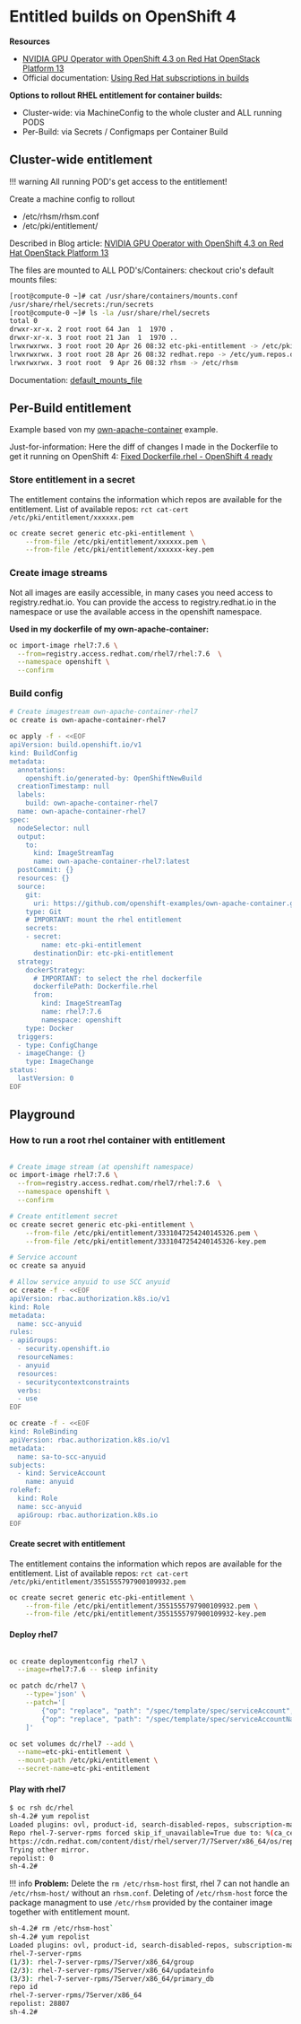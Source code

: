 # Entitled builds on OpenShift 4

**Resources**

 * [NVIDIA GPU Operator with OpenShift 4.3 on Red Hat OpenStack Platform 13
](https://egallen.com/gpu-operator-openshift-43-openstack-13/)
 * Official documentation: [Using Red Hat subscriptions in builds](https://docs.openshift.com/container-platform/4.4/builds/running-entitled-builds.html)

<!-- RedHat Internal: https://docs.google.com/document/d/1udIkiF_-R6LUEzIFCnoafu4dFpQnz04zFePFBu7RwTM/edit# -->
<!-- RedHat Internal: https://docs.google.com/document/d/1TlE4jGgYkID4wENAZ4LyZ3cKT8bGw2RWrpgbD6eEItI/edit# -->
<!-- https://issues.redhat.com/browse/DEVEXP-470 -->


**Options to rollout RHEL entitlement for container builds:**

 * Cluster-wide: via MachineConfig to the whole cluster and ALL running PODS
 * Per-Build: via Secrets / Configmaps per Container Build

## Cluster-wide entitlement

!!! warning
    All running POD's get access to the entitlement!

Create a machine config to rollout

 * /etc/rhsm/rhsm.conf
 * /etc/pki/entitlement/

Described in Blog article: [NVIDIA GPU Operator with OpenShift 4.3 on Red Hat OpenStack Platform 13
](https://egallen.com/gpu-operator-openshift-43-openstack-13/)

The files are mounted to ALL POD's/Containers: checkout crio's default mounts files:

```bash
[root@compute-0 ~]# cat /usr/share/containers/mounts.conf
/usr/share/rhel/secrets:/run/secrets
[root@compute-0 ~]# ls -la /usr/share/rhel/secrets
total 0
drwxr-xr-x. 2 root root 64 Jan  1  1970 .
drwxr-xr-x. 3 root root 21 Jan  1  1970 ..
lrwxrwxrwx. 3 root root 20 Apr 26 08:32 etc-pki-entitlement -> /etc/pki/entitlement
lrwxrwxrwx. 3 root root 28 Apr 26 08:32 redhat.repo -> /etc/yum.repos.d/redhat.repo
lrwxrwxrwx. 3 root root  9 Apr 26 08:32 rhsm -> /etc/rhsm
```
Documentation: [default_mounts_file](https://github.com/cri-o/cri-o/blob/master/docs/crio.conf.5.md#crioruntime-table)


## Per-Build entitlement

Example based von my [own-apache-container](https://github.com/openshift-examples/own-apache-container) example.

Just-for-information: Here the diff of changes I made in the Dockerfile to get it running on OpenShift 4: [Fixed Dockerfile.rhel - OpenShift 4 ready](https://github.com/openshift-examples/own-apache-container/commit/bfca5e6d4b2700f30ca91e1af53bbd76902c3334#diff-71a884046d6eedf388a5dc754169bb9c)

### Store entitlement in a secret

The entitlement contains the information which repos are available for the entitlement. List of available repos:
`rct cat-cert /etc/pki/entitlement/xxxxxx.pem`

```bash
oc create secret generic etc-pki-entitlement \
    --from-file /etc/pki/entitlement/xxxxxx.pem \
    --from-file /etc/pki/entitlement/xxxxxx-key.pem 
```

### Create image streams

Not all images are easily accessible, in many cases you need access to registry.redhat.io. 
You can provide the access to registry.redhat.io in the namespace or use the available access in the openshift namespace.

**Used in my dockerfile of my own-apache-container:**
```bash
oc import-image rhel7:7.6 \
  --from=registry.access.redhat.com/rhel7/rhel:7.6  \
  --namespace openshift \
  --confirm
```

### Build config

```bash hl_lines="26 27 28 29 30 33 34" 
# Create imagestream own-apache-container-rhel7 
oc create is own-apache-container-rhel7

oc apply -f - <<EOF
apiVersion: build.openshift.io/v1
kind: BuildConfig
metadata:
  annotations:
    openshift.io/generated-by: OpenShiftNewBuild
  creationTimestamp: null
  labels:
    build: own-apache-container-rhel7
  name: own-apache-container-rhel7
spec:
  nodeSelector: null
  output:
    to:
      kind: ImageStreamTag
      name: own-apache-container-rhel7:latest
  postCommit: {}
  resources: {}
  source:
    git:
      uri: https://github.com/openshift-examples/own-apache-container.git
    type: Git
    # IMPORTANT: mount the rhel entitlement
    secrets:
    - secret:
        name: etc-pki-entitlement
      destinationDir: etc-pki-entitlement
  strategy:
    dockerStrategy:
      # IMPORTANT: to select the rhel dockerfile
      dockerfilePath: Dockerfile.rhel
      from:
        kind: ImageStreamTag
        name: rhel7:7.6
        namespace: openshift
    type: Docker
  triggers:
  - type: ConfigChange
  - imageChange: {}
    type: ImageChange
status:
  lastVersion: 0
EOF

```

## Playground

### How to run a root rhel container with entitlement

```bash

# Create image stream (at openshift namespace)
oc import-image rhel7:7.6 \
  --from=registry.access.redhat.com/rhel7/rhel:7.6  \
  --namespace openshift \
  --confirm

# Create entitlement secret
oc create secret generic etc-pki-entitlement \
    --from-file /etc/pki/entitlement/3331047254240145326.pem \
    --from-file /etc/pki/entitlement/3331047254240145326-key.pem 

# Service account
oc create sa anyuid

# Allow service anyuid to use SCC anyuid
oc create -f - <<EOF
apiVersion: rbac.authorization.k8s.io/v1
kind: Role
metadata:
  name: scc-anyuid
rules:
- apiGroups:
  - security.openshift.io 
  resourceNames:
  - anyuid
  resources:
  - securitycontextconstraints 
  verbs: 
  - use
EOF

oc create -f - <<EOF
kind: RoleBinding
apiVersion: rbac.authorization.k8s.io/v1
metadata:
  name: sa-to-scc-anyuid
subjects:
  - kind: ServiceAccount
    name: anyuid
roleRef:
  kind: Role
  name: scc-anyuid
  apiGroup: rbac.authorization.k8s.io
EOF

```
#### Create secret with entitlement

The entitlement contains the information which repos are available for the entitlement. List of available repos:
`rct cat-cert /etc/pki/entitlement/3551555797900109932.pem`

```bash
oc create secret generic etc-pki-entitlement \
    --from-file /etc/pki/entitlement/3551555797900109932.pem \
    --from-file /etc/pki/entitlement/3551555797900109932-key.pem 
```

#### Deploy rhel7

```bash

oc create deploymentconfig rhel7 \
  --image=rhel7:7.6 -- sleep infinity

oc patch dc/rhel7 \
    --type='json' \
    --patch='[
        {"op": "replace", "path": "/spec/template/spec/serviceAccount", "value": "anyuid"},
        {"op": "replace", "path": "/spec/template/spec/serviceAccountName", "value": "anyuid"}
    ]'

oc set volumes dc/rhel7 --add \
  --name=etc-pki-entitlement \
  --mount-path /etc/pki/entitlement \
  --secret-name=etc-pki-entitlement
```

#### Play with rhel7

```bash
$ oc rsh dc/rhel
sh-4.2# yum repolist
Loaded plugins: ovl, product-id, search-disabled-repos, subscription-manager
Repo rhel-7-server-rpms forced skip_if_unavailable=True due to: %(ca_cert_dir)sredhat-uep.pem
https://cdn.redhat.com/content/dist/rhel/server/7/7Server/x86_64/os/repodata/repomd.xml: [Errno 14] curl#77 - "Problem with the SSL CA cert (path? access rights?)"
Trying other mirror.
repolist: 0
sh-4.2#
```

!!! info 
    **Problem:**
    Delete the `rm /etc/rhsm-host` first, rhel 7 can not handle an `/etc/rhsm-host/` without an `rhsm.conf`. 
    Deleting of `/etc/rhsm-host` force the package managment to use `/etc/rhsm` provided by the container image together with entitlement mount.

```bash
sh-4.2# rm /etc/rhsm-host`
sh-4.2# yum repolist
Loaded plugins: ovl, product-id, search-disabled-repos, subscription-manager
rhel-7-server-rpms
(1/3): rhel-7-server-rpms/7Server/x86_64/group
(2/3): rhel-7-server-rpms/7Server/x86_64/updateinfo
(3/3): rhel-7-server-rpms/7Server/x86_64/primary_db
repo id                                                                                                           repo name                                                                                                                 status
rhel-7-server-rpms/7Server/x86_64                                                                                 Red Hat Enterprise Linux 7 Server (RPMs)                                                                                  28807
repolist: 28807
sh-4.2#
```
